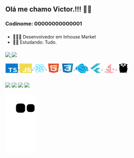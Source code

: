 ## Olá me chamo Victor.!!! 🐱‍💻

### Codinome: 00000000000001

###

- 👨🏼‍💼 Desenvolvedor em Inhouse Market
- 🥷🏼 Estudando: Tudo.

### <div align="center">

  <a href="https://github.com/VictorPortize">
  <img height="150em" src="https://github-readme-stats.vercel.app/api/top-langs/?username=VictorPortize&layout=compact&langs_count=10&bg_color=90,000000,7fff00&theme=chartreuse-dark"/>
  <img height="150em" src="https://github-readme-stats.vercel.app/api?username=VictorPortize&show_icons=true&include_all_commits=true&count_private=true&layout=compact&bg_color=90,000000,7fff00&theme=chartreuse-dark&custom_title=DehacHavoc%20Stats"/>
</div>

<div style="display: inline_block"><br>

  <img align="center" alt="Victor-Ts" height="30" width="40" src="https://raw.githubusercontent.com/devicons/devicon/master/icons/typescript/typescript-plain.svg" style="max-width: 100%;">
  <img align="center" alt="Victor-Js" height="30" width="40" src="https://raw.githubusercontent.com/devicons/devicon/master/icons/javascript/javascript-plain.svg" style="max-width: 100%;">
  <img align="center" alt="Victor-React" height="30" width="40" src="https://raw.githubusercontent.com/devicons/devicon/master/icons/react/react-original.svg" style="max-width: 100%;">
  <img align="center" alt="Victor-HTML" height="30" width="40" src="https://raw.githubusercontent.com/devicons/devicon/master/icons/html5/html5-original.svg" style="max-width: 100%;">
  <img align="center" alt="Victor-CSS" height="30" width="40" src="https://raw.githubusercontent.com/devicons/devicon/master/icons/css3/css3-original.svg" style="max-width: 100%;">
  <img align="center" alt="Victor-Dart" height="30" width="40" src="https://raw.githubusercontent.com/devicons/devicon/master/icons/dart/dart-plain.svg" style="max-width: 100%;">
  <img align="center" alt="Victor-Flutter" height="30" width="40" src="https://raw.githubusercontent.com/devicons/devicon/master/icons/flutter/flutter-plain.svg" style="max-width: 100%;">
  <img align="center" alt="Victor-Java" height="30" width="40" src="https://raw.githubusercontent.com/devicons/devicon/master/icons/java/java-plain.svg" style="max-width: 100%;">
  <img align="center" alt="Victor-Java" height="30" width="40" src="https://raw.githubusercontent.com/devicons/devicon/master/icons/go/go-plain.svg" style="max-width: 100%;">

  ##
 <div>
    <a href = "https://www.linkedin.com/in/victor-da-silva-soares-80a7a5174/"><img src="https://img.shields.io/badge/-Linkedin-1371cf?style=for-the-badge&logo=linkedin&logoColor=white" target="_blank"></a>
    <a href="https://www.instagram.com/victorportize/" target="_blank"><img src="https://img.shields.io/badge/-Instagram-%23E4405F?style=for-the-badge&logo=instagram&logoColor=white" target="_blank"></a>
    <a href="https://wa.me/+5511937718856" target="_blank"><img src="https://img.shields.io/badge/-Whatsapp-%3bbf0f?style=for-the-badge&logo=whatsapp&logoColor=white" target="_blank"></a>
    <a href = "mailto:victorportize@gmail.com"><img src="https://img.shields.io/badge/-Gmail-%23333?style=for-the-badge&logo=gmail&logoColor=red" target="_blank"></a>
    
   
   ![Snake animation](https://github.com/VictorPortize/VictorPortize/blob/output/github-contribution-grid-snake.svg)

   </div>
